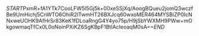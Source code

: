 $START$PxmR+fA1YTk7CooLFW5l5Gj5k+00xeSSjXq/AoogBQueu2jomQ3wczfBe9UmHichj5CnWTO6OhiR2lTwmHT26BXJcq60wxoMER464MYSBiZP0IcNNxweUOHK9AfHrSr83KeK1fDLoaRngG4Y4yo75p/H9jSbYWXMH9PWw+mOkgowmaqTfCx0L0oNoinPXiKZ6SgKBpF1BtIAcIeoaqM0sA==$END$